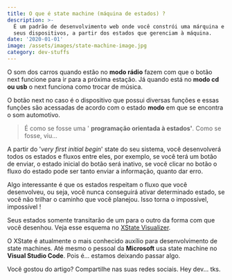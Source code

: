 ```yaml
---
title: O que é state machine (máquina de estados) ?
description: >-
  É um padrão de desenvolvimento web onde você constrói uma márquina e todas os
  seus dispositivos, a partir dos estados que gerenciam à máquina.
date: '2020-01-01'
image: /assets/images/state-machine-image.jpg
category: dev-stuffs
---
```

O som dos carros quando estão no **modo rádio** fazem com que o botão next funcione para ir para a próxima estação. Já quando está no **modo cd ou usb** o next funciona como trocar de música.

O botão next no caso é o dispositivo que possui diversas funções e essas funções são acessadas de acordo com o estado **modo** em que se encontra o som automotivo.

> É como se fosse uma ' **programação orientada à estados'**. Como se fosse, viu...

A partir do '_very first initial begin_' state do seu sistema, você desenvolverá todos os estados e fluxos entre eles, por exemplo, se você terá um botão de enviar, o estado inicial do botão será inativo, se você clicar no botão o fluxo do estado pode ser tanto enviar a informação, quanto dar erro.

Algo interessante é que os estados respeitam o fluxo que você desenvolveu, ou seja, você nunca conseguirá ativar determinado estado, se você não trilhar o caminho que você planejou. Isso torna o impossível, impossível !

Seus estados somente transitarão de um para o outro da forma com que você desenhou. Veja esse esquema no [XState Visualizer](https://xstate.js.org/viz/).

O XState é atualmente o mais conhecido auxílio para desenvolvimento de state machines. Até mesmo o pessoal da **Microsoft** usa state machine no **Visual Studio Code**. Pois é... estamos deixando passar algo.

Você gostou do artigo? Compartilhe nas suas redes sociais. Hey dev... tks.
